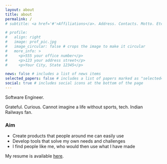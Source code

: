 ```yaml
---
layout: about
title: about
permalink: /
# subtitle: <a href='#'>Affiliations</a>. Address. Contacts. Motto. Etc.

# profile:
#   align: right
#   image: prof_pic.jpg
#   image_circular: false # crops the image to make it circular
#   more_info: >
#     <p>555 your office number</p>
#     <p>123 your address street</p>
#     <p>Your City, State 12345</p>

news: false # includes a list of news items
selected_papers: false # includes a list of papers marked as "selected={true}"
social: true # includes social icons at the bottom of the page
---
```


Software Engineer. <br/>

Grateful. Curious. Cannot imagine a life without sports, tech. Indian Railways fan.

### Aim

- Create products that people around me can easily use
- Develop tools that solve my own needs and challenges
- I find people like me, who would then use what I have made <br/>

My resume is available [here](https://github.com/aakashb95/resume/blob/master/resume_aakash_bakhle.pdf).